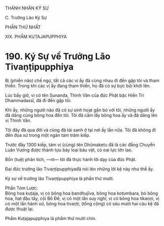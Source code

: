 THÁNH NHÂN KÝ SỰ

C. Trưởng Lão Ký Sự

PHẦN THỨ NHẤT

XIX. PHẨM KUṬAJAPUPPHIYA

# 190. Ký Sự về Trưởng Lão Tivaṇṭipupphiya

Bị (phiền não) chế ngự, tất cả các vị ấy đã cùng nhau đi đến gặp tôi và tham thiền. Trong khi các vị ấy đang tham thiền, họ đã có sự bực bội khởi lên.

Lúc bấy giờ, vị có tên Sunanda, Thinh Văn của đức Phật bậc Hiền Trí Dhammadassī, đã đi đến gặp tôi.

Khi ấy, những người nào đã có sự sinh hoạt gắn bó với tôi, những người ấy đã dâng cúng bông hoa đến tôi. Tôi đã cầm lấy bông hoa ấy và đã dâng lên vị Thinh Văn.

Tôi đây đã qua đời và cũng đã tái sanh ở tại nơi ấy lần nữa. Tôi đã không đi đến đọa xứ trong một ngàn tám trăm kiếp.

Trước đây 1300 kiếp, tám vị (cùng) tên Dhūmaketu đã là các đấng Chuyển Luân Vương được thành tựu bảy loại báu vật, có oai lực lớn lao.

Bốn (tuệ) phân tích, ―nt― tôi đã thực hành lời dạy của đức Phật.

Đại đức trưởng lão Tivaṇṭipupphiyađã nói lên những lời kệ này như thế ấy.

Ký sự về trưởng lão Tivaṇṭipupphiya là phần thứ mười.

Phần Tóm Lược:  
Bông hoa kuṭaja, vị có bông hoa bandhujīva, bông hoa koṭumbara, bó bông hoa, hạt đậu tây, cội Bồ Đề, vị có một lần suy nghĩ, vị có bông hoa tikaṇṇi, vị có một lần hành xử, bông hoa tivaṇṭi; (tổng cộng) có sáu mươi hai câu kệ đã được thuật lại.

Phẩm Kuṭajapupphiya là phẩm thứ mười chín.
